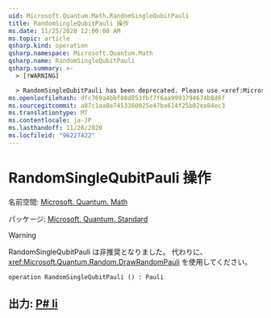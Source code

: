 ```yaml
---
uid: Microsoft.Quantum.Math.RandomSingleQubitPauli
title: RandomSingleQubitPauli 操作
ms.date: 11/25/2020 12:00:00 AM
ms.topic: article
qsharp.kind: operation
qsharp.namespace: Microsoft.Quantum.Math
qsharp.name: RandomSingleQubitPauli
qsharp.summary: >-
  > [!WARNING]

  > RandomSingleQubitPauli has been deprecated. Please use <xref:Microsoft.Quantum.Random.DrawRandomPauli> instead.
ms.openlocfilehash: dfc769a4bbf88d853fbf7f6aa9993794674b8d6f
ms.sourcegitcommit: a87c1aa8e7453360025e47ba614f25b02ea84ec3
ms.translationtype: MT
ms.contentlocale: ja-JP
ms.lasthandoff: 11/26/2020
ms.locfileid: "96227422"
---
```

# <a name="randomsinglequbitpauli-operation"></a>RandomSingleQubitPauli 操作

名前空間: [Microsoft. Quantum. Math](xref:Microsoft.Quantum.Math)

パッケージ: [Microsoft. Quantum. Standard](https://nuget.org/packages/Microsoft.Quantum.Standard)


> [!WARNING]
> RandomSingleQubitPauli は非推奨となりました。 代わりに、<xref:Microsoft.Quantum.Random.DrawRandomPauli> を使用してください。



```qsharp
operation RandomSingleQubitPauli () : Pauli
```


## <a name="output--pauli"></a>出力: [P# li](xref:microsoft.quantum.lang-ref.pauli)

